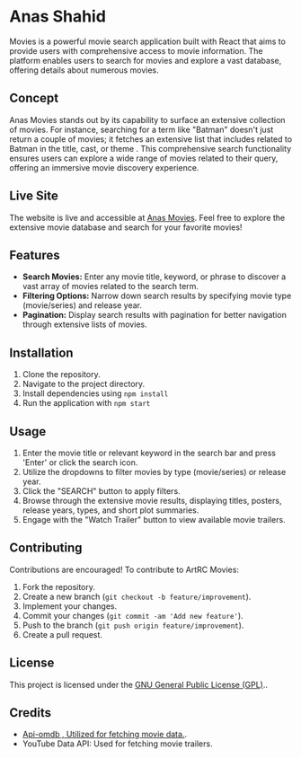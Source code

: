 <h1>Anas Shahid</h1>

<p>Movies is a powerful movie search application built with React that aims to provide users with comprehensive access to movie information. The platform enables users to search for movies and explore a vast database, offering details about numerous movies.</p>

<h2>Concept</h2>

<p>Anas Movies stands out by its capability to surface an extensive collection of movies. For instance, searching for a term like "Batman" doesn't just return a couple of movies; it fetches an extensive list that includes related to Batman in the title, cast, or theme . This comprehensive search functionality ensures users can explore a wide range of movies related to their query, offering an immersive movie discovery experience.</p>

<h2>Live Site</h2>

<p>The website is live and accessible at <a href="https://github.com/Anasshahid2004" target="_blank" rel="noopener noreferrer">Anas Movies</a>. Feel free to explore the extensive movie database and search for your favorite movies!</p>

<h2>Features</h2>

<ul>
  <li><strong>Search Movies:</strong> Enter any movie title, keyword, or phrase to discover a vast array of movies related to the search term.</li>
  <li><strong>Filtering Options:</strong> Narrow down search results by specifying movie type (movie/series) and release year.</li>
  <li><strong>Pagination:</strong> Display search results with pagination for better navigation through extensive lists of movies.</li>
</ul>

<h2>Installation</h2>

<ol>
  <li>Clone the repository.</li>
  <li>Navigate to the project directory.</li>
  <li>Install dependencies using <code>npm install</code></li>
  <li>Run the application with <code>npm start</code></li>
</ol>

<h2>Usage</h2>

<ol>
  <li>Enter the movie title or relevant keyword in the search bar and press 'Enter' or click the search icon.</li>
  <li>Utilize the dropdowns to filter movies by type (movie/series) or release year.</li>
  <li>Click the "SEARCH" button to apply filters.</li>
  <li>Browse through the extensive movie results, displaying titles, posters, release years, types, and short plot summaries.</li>
  <li>Engage with the "Watch Trailer" button to view available movie trailers.</li>
</ol>

<h2>Contributing</h2>

<p>Contributions are encouraged! To contribute to ArtRC Movies:</p>

<ol>
  <li>Fork the repository.</li>
  <li>Create a new branch (<code>git checkout -b feature/improvement</code>).</li>
  <li>Implement your changes.</li>
  <li>Commit your changes (<code>git commit -am 'Add new feature'</code>).</li>
  <li>Push to the branch (<code>git push origin feature/improvement</code>).</li>
  <li>Create a pull request.</li>
</ol>

<h2>License</h2>

<p>This project is licensed under the <a href="https://www.gnu.org/licenses/gpl-3.0.en.html" target="_blank" rel="noopener noreferrer">GNU General Public License (GPL)</a>..</p>

<h2>Credits</h2>

<ul>
  <li><a href="https://github.com/Omertron/api-omdb" target="_blank" rel="noopener noreferrer">Api-omdb , Utilized for fetching movie data.</a>.</li>
  <li>YouTube Data API: Used for fetching movie trailers.</li>
</ul>

</body>
</html>
